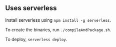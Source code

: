## Uses serverless

Install serverless using `npm install -g serverless`.

To create the binaries, run `./compileAndPackage.sh`.

To deploy, `serverless deploy`.